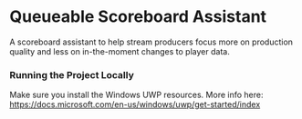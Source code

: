 # Queueable Scoreboard Assistant
A scoreboard assistant to help stream producers focus more on production quality and less on in-the-moment changes to player data.

### Running the Project Locally
Make sure you install the Windows UWP resources. More info here:
https://docs.microsoft.com/en-us/windows/uwp/get-started/index
